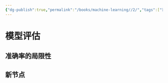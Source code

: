 ```yaml
---
{"dg-publish":true,"permalink":"/books/machine-learning//2/","tags":["百面机器学习"]}
---
```



# 模型评估

## 准确率的局限性

## 新节点